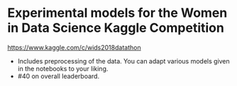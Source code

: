 # Experimental models for the Women in Data Science Kaggle Competition
https://www.kaggle.com/c/wids2018datathon

- Includes preprocessing of the data. You can adapt various models given in the notebooks to your liking.
- #40 on overall leaderboard.
